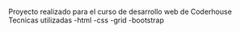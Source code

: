 Proyecto realizado para el curso de desarrollo web de Coderhouse
Tecnicas utilizadas 
-html
-css
-grid
-bootstrap

